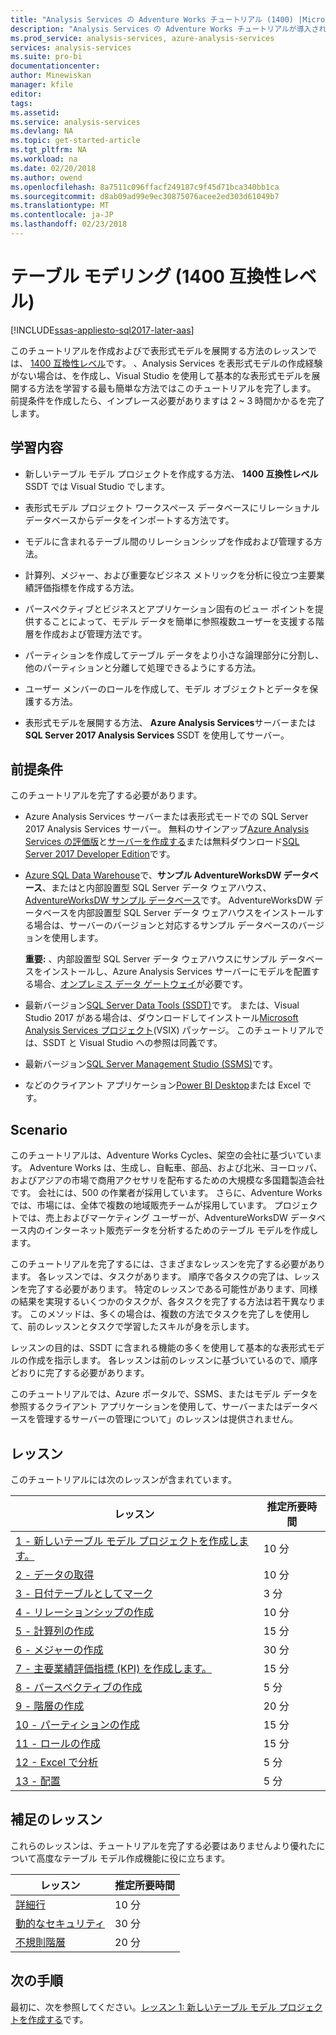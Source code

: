 ```yaml
---
title: "Analysis Services の Adventure Works チュートリアル (1400) |Microsoft ドキュメント"
description: "Analysis Services の Adventure Works チュートリアルが導入されています"
ms.prod_service: analysis-services, azure-analysis-services
services: analysis-services
ms.suite: pro-bi
documentationcenter: 
author: Minewiskan
manager: kfile
editor: 
tags: 
ms.assetid: 
ms.service: analysis-services
ms.devlang: NA
ms.topic: get-started-article
ms.tgt_pltfrm: NA
ms.workload: na
ms.date: 02/20/2018
ms.author: owend
ms.openlocfilehash: 8a7511c096ffacf249187c9f45d71bca340bb1ca
ms.sourcegitcommit: d8ab09ad99e9ec30875076acee2ed303d61049b7
ms.translationtype: MT
ms.contentlocale: ja-JP
ms.lasthandoff: 02/23/2018
---
```

# <a name="tabular-modeling-1400-compatibility-level"></a>テーブル モデリング (1400 互換性レベル)

[!INCLUDE[ssas-appliesto-sql2017-later-aas](../../includes/ssas-appliesto-sql2017-later-aas.md)]

このチュートリアルを作成およびで表形式モデルを展開する方法のレッスンでは、 [1400 互換性レベル](../tabular-models/compatibility-level-for-tabular-models-in-analysis-services.md)です。 、Analysis Services を表形式モデルの作成経験がない場合は、を作成し、Visual Studio を使用して基本的な表形式モデルを展開する方法を学習する最も簡単な方法ではこのチュートリアルを完了します。 前提条件を作成したら、インプレース必要がありますは 2 ~ 3 時間かかるを完了します。  
  
## <a name="what-you-learn"></a>学習内容   
  
-   新しいテーブル モデル プロジェクトを作成する方法、 **1400 互換性レベル**SSDT では Visual Studio でします。
  
-   表形式モデル プロジェクト ワークスペース データベースにリレーショナル データベースからデータをインポートする方法です。  
  
-   モデルに含まれるテーブル間のリレーションシップを作成および管理する方法。  
  
-   計算列、メジャー、および重要なビジネス メトリックを分析に役立つ主要業績評価指標を作成する方法。  
  
-   パースペクティブとビジネスとアプリケーション固有のビュー ポイントを提供することによって、モデル データを簡単に参照複数ユーザーを支援する階層を作成および管理方法です。  
  
-   パーティションを作成してテーブル データをより小さな論理部分に分割し、他のパーティションと分離して処理できるようにする方法。  
  
-   ユーザー メンバーのロールを作成して、モデル オブジェクトとデータを保護する方法。  
  
-   表形式モデルを展開する方法、 **Azure Analysis Services**サーバーまたは**SQL Server 2017 Analysis Services** SSDT を使用してサーバー。  
  
## <a name="prerequisites"></a>前提条件  

このチュートリアルを完了する必要があります。  
  
-   Azure Analysis Services サーバーまたは表形式モードでの SQL Server 2017 Analysis Services サーバー。 無料のサインアップ[Azure Analysis Services の評価版](https://azure.microsoft.com/services/analysis-services/)と[サーバーを作成する](https://docs.microsoft.com/azure/analysis-services/analysis-services-create-server)または無料ダウンロード[SQL Server 2017 Developer Edition](https://www.microsoft.com/sql-server/sql-server-downloads)です。

-   [Azure SQL Data Warehouse](https://docs.microsoft.com/azure/sql-data-warehouse/create-data-warehouse-portal)で、**サンプル AdventureWorksDW データベース**、またはと内部設置型 SQL Server データ ウェアハウス、 [AdventureWorksDW サンプル データベース](https://github.com/Microsoft/sql-server-samples/releases/tag/adventureworks)です。 AdventureWorksDW データベースを内部設置型 SQL Server データ ウェアハウスをインストールする場合は、サーバーのバージョンと対応するサンプル データベースのバージョンを使用します。 

    **重要:** 、内部設置型 SQL Server データ ウェアハウスにサンプル データベースをインストールし、Azure Analysis Services サーバーにモデルを配置する場合、[オンプレミス データ ゲートウェイ](https://docs.microsoft.com/azure/analysis-services/analysis-services-gateway)が必要です。

-   最新バージョン[SQL Server Data Tools (SSDT)](https://msdn.microsoft.com/library/mt204009.aspx)です。 または、Visual Studio 2017 がある場合は、ダウンロードしてインストール[Microsoft Analysis Services プロジェクト](https://marketplace.visualstudio.com/items?itemName=ProBITools.MicrosoftAnalysisServicesModelingProjects)(VSIX) パッケージ。 このチュートリアルでは、SSDT と Visual Studio への参照は同義です。 

-   最新バージョン[SQL Server Management Studio (SSMS)](https://docs.microsoft.com/sql/ssms/download-sql-server-management-studio-ssms)です。    

-   などのクライアント アプリケーション[Power BI Desktop](https://powerbi.microsoft.com/desktop/)または Excel です。 

## <a name="scenario"></a>Scenario  

このチュートリアルは、Adventure Works Cycles、架空の会社に基づいています。 Adventure Works は、生成し、自転車、部品、および北米、ヨーロッパ、およびアジアの市場で商用アクセサリを配布するための大規模な多国籍製造会社です。 会社には、500 の作業者が採用しています。 さらに、Adventure Works では、市場には、全体で複数の地域販売チームが採用しています。 プロジェクトでは、売上およびマーケティング ユーザーが、AdventureWorksDW データベース内のインターネット販売データを分析するためのテーブル モデルを作成します。  
  
このチュートリアルを完了するには、さまざまなレッスンを完了する必要があります。 各レッスンでは、タスクがあります。 順序で各タスクの完了は、レッスンを完了する必要があります。 特定のレッスンである可能性があります、同様の結果を実現するいくつかのタスクが、各タスクを完了する方法は若干異なります。 このメソッドは、多くの場合は、複数の方法でタスクを完了しを使用して、前のレッスンとタスクで学習したスキルが身を示します。  
  
レッスンの目的は、SSDT に含まれる機能の多くを使用して基本的な表形式モデルの作成を指示します。 各レッスンは前のレッスンに基づいているので、順序どおりに完了する必要があります。
  
このチュートリアルでは、Azure ポータルで、SSMS、またはモデル データを参照するクライアント アプリケーションを使用して、サーバーまたはデータベースを管理するサーバーの管理について」のレッスンは提供されません。 


## <a name="lessons"></a>レッスン  

このチュートリアルには次のレッスンが含まれています。  
  
|レッスン|推定所要時間|  
|----------|------------------------------|  
|[1 - 新しいテーブル モデル プロジェクトを作成します。](../tutorial-tabular-1400/as-lesson-1-create-a-new-tabular-model-project.md)|10 分|  
|[2 - データの取得](../tutorial-tabular-1400/as-lesson-2-get-data.md)|10 分|  
|[3 - 日付テーブルとしてマーク](../tutorial-tabular-1400/as-lesson-3-mark-as-date-table.md)|3 分|  
|[4 - リレーションシップの作成](../tutorial-tabular-1400/as-lesson-4-create-relationships.md)|10 分|  
|[5 - 計算列の作成](../tutorial-tabular-1400/as-lesson-5-create-calculated-columns.md)|15 分|
|[6 - メジャーの作成](../tutorial-tabular-1400/as-lesson-6-create-measures.md)|30 分|  
|[7 - 主要業績評価指標 (KPI) を作成します。](../tutorial-tabular-1400/as-lesson-7-create-key-performance-indicators.md)|15 分|  
|[8 - パースペクティブの作成](../tutorial-tabular-1400/as-lesson-8-create-perspectives.md)|5 分|  
|[9 - 階層の作成](../tutorial-tabular-1400/as-lesson-9-create-hierarchies.md)|20 分|  
|[10 - パーティションの作成](../tutorial-tabular-1400/as-lesson-10-create-partitions.md)|15 分|  
|[11 - ロールの作成](../tutorial-tabular-1400/as-lesson-11-create-roles.md)|15 分|  
|[12 - Excel で分析](../tutorial-tabular-1400/as-lesson-12-analyze-in-excel.md)|5 分| 
|[13 - 配置](../tutorial-tabular-1400/as-lesson-13-deploy.md)|5 分|  
  
## <a name="supplemental-lessons"></a>補足のレッスン  

これらのレッスンは、チュートリアルを完了する必要はありませんより優れたについて高度なテーブル モデル作成機能に役に立ちます。  
  
|レッスン|推定所要時間|  
|----------|------------------------------|  
|[詳細行](../tutorial-tabular-1400/as-supplemental-lesson-detail-rows.md)|10 分|
|[動的なセキュリティ](../tutorial-tabular-1400/as-supplemental-lesson-dynamic-security.md)|30 分|
|[不規則階層](../tutorial-tabular-1400/as-supplemental-lesson-ragged-hierarchies.md)|20 分| 

  
## <a name="next-steps"></a>次の手順  

最初に、次を参照してください。[レッスン 1: 新しいテーブル モデル プロジェクトを作成する](../tutorial-tabular-1400/as-lesson-1-create-a-new-tabular-model-project.md)です。  
  
  
  

